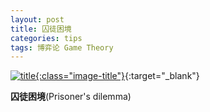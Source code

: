 ```yaml
---
layout: post
title: 囚徒困境
categories: tips 
tags: 博弈论 Game Theory
---
```


[![title](https://image.sideproject.cn/titlex/titlex_267.jpg){:class="image-title"}](https://image.sideproject.cn/titlex/titlex_267.jpg){:target="_blank"}

**囚徒困境**(Prisoner's dilemma)

